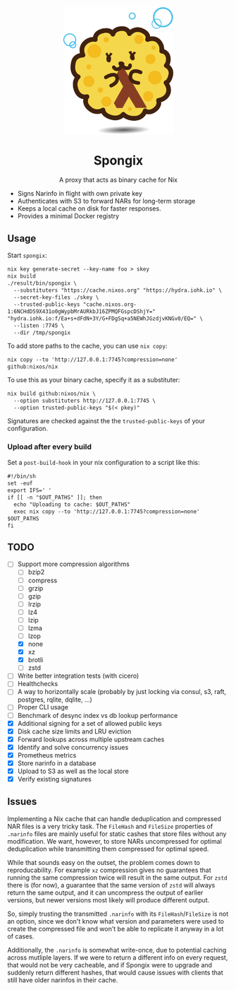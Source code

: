<div align="center">
  <img src="img/spongix.svg" width="250" />
  <h1>Spongix</h1>
  <p>A proxy that acts as binary cache for Nix</span>
</div>

* Signs Narinfo in flight with own private key
* Authenticates with S3 to forward NARs for long-term storage
* Keeps a local cache on disk for faster responses.
* Provides a minimal Docker registry

## Usage

Start `spongix`:

    nix key generate-secret --key-name foo > skey
    nix build
    ./result/bin/spongix \
      --substituters "https://cache.nixos.org" "https://hydra.iohk.io" \
      --secret-key-files ./skey \
      --trusted-public-keys "cache.nixos.org-1:6NCHdD59X431o0gWypbMrAURkbJ16ZPMQFGspcDShjY=" "hydra.iohk.io:f/Ea+s+dFdN+3Y/G+FDgSq+a5NEWhJGzdjvKNGv0/EQ=" \
      --listen :7745 \
      --dir /tmp/spongix

To add store paths to the cache, you can use `nix copy`:

    nix copy --to 'http://127.0.0.1:7745?compression=none' github:nixos/nix

To use this as your binary cache, specify it as a substituter:

    nix build github:nixos/nix \
      --option substituters http://127.0.0.1:7745 \
      --option trusted-public-keys "$(< pkey)"

Signatures are checked against the the `trusted-public-keys` of your
configuration.

### Upload after every build

Set a `post-build-hook` in your nix configuration to a script like this:

    #!/bin/sh
    set -euf
    export IFS=' '
    if [[ -n "$OUT_PATHS" ]]; then
      echo "Uploading to cache: $OUT_PATHS"
      exec nix copy --to 'http://127.0.0.1:7745?compression=none' $OUT_PATHS
    fi

## TODO

- [ ] Support more compression algorithms
  - [ ] bzip2
  - [ ] compress
  - [ ] grzip
  - [ ] gzip
  - [ ] lrzip
  - [ ] lz4
  - [ ] lzip
  - [ ] lzma
  - [ ] lzop
  - [x] none
  - [x] xz
  - [x] brotli
  - [ ] zstd
- [ ] Write better integration tests (with cicero)
- [ ] Healthchecks
- [ ] A way to horizontally scale (probably by just locking via consul, s3, raft, postgres, rqlite, dqlite, ...)
- [ ] Proper CLI usage
- [ ] Benchmark of desync index vs db lookup performance
- [x] Additional signing for a set of allowed public keys
- [x] Disk cache size limits and LRU eviction
- [x] Forward lookups across multiple upstream caches
- [x] Identify and solve concurrency issues
- [x] Prometheus metrics
- [x] Store narinfo in a database
- [x] Upload to S3 as well as the local store
- [x] Verify existing signatures

## Issues

Implementing a Nix cache that can handle deduplication and compressed NAR files
is a very tricky task.
The `FileHash` and `FileSize` properties of `.narinfo` files are mainly useful
for static cashes that store files without any modification.
We want, however, to store NARs uncompressed for optimal deduplication while
transmitting them compressed for optimal speed.

While that sounds easy on the outset, the problem comes down to reproducability.
For example `xz` compression gives no guarantees that running the same
compression twice will result in the same output.
For `zstd` there is (for now), a guarantee that the same version of `zstd` will
always return the same output, and it can uncompress the output of earlier
versions, but newer versions most likely will produce different output.

So, simply trusting the transmitted `.narinfo` with its `FileHash`/`FileSize`
is not an option, since we don't know what version and parameters were used to
create the compressed file and won't be able to replicate it anyway in a lot of
cases.

Additionally, the `.narinfo` is somewhat write-once, due to potential caching
across mutliple layers. If we were to return a different info on every request,
that would not be very cacheable, and if Spongix were to upgrade and suddenly
return different hashes, that would cause issues with clients that still have
older narinfos in their cache.

